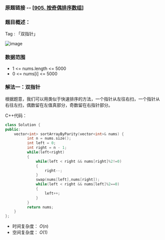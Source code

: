 ### 原题链接 -- [[905. 按奇偶排序数组](https://leetcode.cn/problems/sort-array-by-parity/)]

### 题目概述：
Tag : 「双指针」

![image](https://user-images.githubusercontent.com/99656524/201588038-e58aa9fd-200e-4082-b645-0f06134b29cc.png)

### 数据范围
* 1 <= nums.length <= 5000
* 0 <= nums[i] <= 5000

### 解法一：双指针
根据题意，我们可以用类似于快速排序的方法，一个指针从左往右扫，一个指针从右往左扫，偶数留在左值真部分，奇数留在右指针部分。

C++代码：
```cpp
class Solution {
public:
    vector<int> sortArrayByParity(vector<int>& nums) {
          int n = nums.size();
          int left = 0;
          int right = n - 1;
          while(left<right)
          {
              while(left < right && nums[right]%2!=0)
              {
                  right--;
              }
              swap(nums[left],nums[right]);
              while(left < right && nums[left]%2==0)
              {
                  left++;
              }
          }
          return nums;
    }
};
```
* 时间复杂度： $O(n)$
* 空间复杂度： $O(1)$
